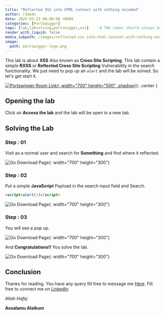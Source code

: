 ```yaml
---
title: "Reflected XSS into HTML context with nothing encoded"
author: r3dw4n
date: 2025-03-23 00:00:00 +0600
categories: [PortSwigger]
tags: [lab,labsolving,portswigger,xss]     # TAG names should always be lowercase
render_with_liquid: false
media_subpath: /images/reflected-xss-into-html-context-with-nothing-encoded
image:
  path: portswigger-logo.png
---
```


This lab is about **XSS** Also known as **Cross Site Scripting**. This lab contain a simple **RXSS** or **Reflected Cross Site Scripting** Vulnerability in the search functionality. We just need to pop up an `alert` and the lab will be solved. So let's get start it.

[![Portswigger Room Link](lab_preview.png){: width="700" height="500" .shadow}](https://portswigger.net/web-security/cross-site-scripting/reflected/lab-html-context-nothing-encoded){: .center }

## Opening the lab

Click on **Access the lab** and the lab will be open in a new tab.

## Solving the Lab

### Step : 01

Visit as a normal user and search for **Something** and find where it reflected.

![Go Download Page](normal_search.png){: width="700" height="300"}

### Step : 02

Put a simple **JavaScript** Payload in the search input field and Search.

```html
<script>alert(1)</script>
```

![Go Download Page](put_payload.png){: width="700" height="300"}

### Step : 03

You will see a pop up.

![Go Download Page](alert_pop_up.png){: width="700" height="300"}

And **Congratulations!!** You solve the lab.

![Go Download Page](solving_the_lab.png){: width="700" height="300"}

## Conclusion

Thanks for reading. You have any query fill free to message me [Here](https://r3dw4n48m3d.github.io/portfolio/contact.html). Fill free to connect me on [LinkedIn](https://linkedin.com/in/r3dw4n-48m3d). 

*Allah Hafej* 

**Assalamu Alaikum**